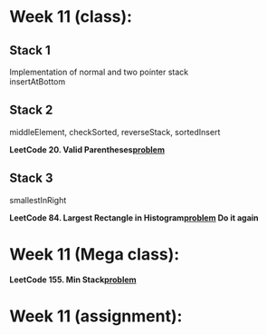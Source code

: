 # Week 11 (class):

## Stack 1

Implementation of normal and two pointer stack <br/>
insertAtBottom

## Stack 2

middleElement, checkSorted, reverseStack, sortedInsert

**LeetCode 20. Valid Parentheses[problem](https://leetcode.com/problems/valid-parentheses/)**

## Stack 3

smallestInRight

**LeetCode 84. Largest Rectangle in Histogram[problem](https://leetcode.com/problems/largest-rectangle-in-histogram/) Do it again**

# Week 11 (Mega class):

**LeetCode 155. Min Stack[problem](https://leetcode.com/problems/min-stack/)**

# Week 11 (assignment):
